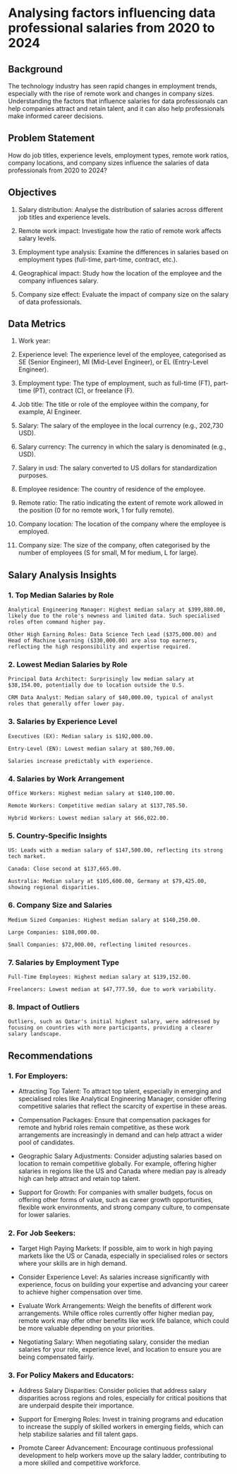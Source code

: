 # Analysing factors influencing data professional salaries from 2020 to 2024

## Background

The technology industry has seen rapid changes in employment trends, especially with the rise of remote work and changes in company sizes. Understanding the factors that influence salaries for data professionals can help companies attract and retain talent, and it can also help professionals make informed career decisions.

## Problem Statement

How do job titles, experience levels, employment types, remote work ratios, company locations, and company sizes influence the salaries of data professionals from 2020 to 2024?

## Objectives

1. Salary distribution: Analyse the distribution of salaries across different job titles and experience levels.

2. Remote work impact: Investigate how the ratio of remote work affects salary levels.

3. Employment type analysis: Examine the differences in salaries based on employment types (full-time, part-time, contract, etc.).

4. Geographical impact: Study how the location of the employee and the company influences salary.

5. Company size effect: Evaluate the impact of company size on the salary of data professionals.

## Data Metrics

1. Work year:

2. Experience level: The experience level of the employee, categorised as SE (Senior Engineer), MI (Mid-Level Engineer), or EL (Entry-Level Engineer).

3. Employment type: The type of employment, such as full-time (FT), part-time (PT), contract (C), or freelance (F).

4. Job title: The title or role of the employee within the company, for example, AI Engineer.

5. Salary: The salary of the employee in the local currency (e.g., 202,730 USD).

6. Salary currency: The currency in which the salary is denominated (e.g., USD).

7. Salary in usd: The salary converted to US dollars for standardization purposes.

8. Employee residence: The country of residence of the employee.

9. Remote ratio: The ratio indicating the extent of remote work allowed in the position (0 for no remote work, 1 for fully remote).

10. Company location: The location of the company where the employee is employed.

11. Company size: The size of the company, often categorised by the number of employees (S for small, M for medium, L for large).

## Salary Analysis Insights

### 1. Top Median Salaries by Role

    Analytical Engineering Manager: Highest median salary at $399,880.00, likely due to the role's newness and limited data. Such specialised roles often command higher pay.

    Other High Earning Roles: Data Science Tech Lead ($375,000.00) and Head of Machine Learning ($330,000.00) are also top earners, reflecting the high responsibility and expertise required.

### 2. Lowest Median Salaries by Role

    Principal Data Architect: Surprisingly low median salary at $38,154.00, potentially due to location outside the U.S.

    CRM Data Analyst: Median salary of $40,000.00, typical of analyst roles that generally offer lower pay.

### 3. Salaries by Experience Level

    Executives (EX): Median salary is $192,000.00.

    Entry-Level (EN): Lowest median salary at $80,769.00.

    Salaries increase predictably with experience.

### 4. Salaries by Work Arrangement

    Office Workers: Highest median salary at $140,100.00.

    Remote Workers: Competitive median salary at $137,785.50.

    Hybrid Workers: Lowest median salary at $66,022.00.

### 5. Country-Specific Insights

    US: Leads with a median salary of $147,500.00, reflecting its strong tech market.

    Canada: Close second at $137,665.00.

    Australia: Median salary at $105,600.00, Germany at $79,425.00, showing regional disparities.

### 6. Company Size and Salaries

    Medium Sized Companies: Highest median salary at $140,250.00.

    Large Companies: $108,000.00.

    Small Companies: $72,000.00, reflecting limited resources.

### 7. Salaries by Employment Type

    Full-Time Employees: Highest median salary at $139,152.00.

    Freelancers: Lowest median at $47,777.50, due to work variability.

### 8. Impact of Outliers

    Outliers, such as Qatar's initial highest salary, were addressed by focusing on countries with more participants, providing a clearer salary landscape.

## Recommendations

### 1. For Employers:

- Attracting Top Talent: To attract top talent, especially in emerging and specialised roles like Analytical Engineering Manager, consider offering competitive salaries that reflect the scarcity of expertise in these areas.

- Compensation Packages: Ensure that compensation packages for remote and hybrid roles remain competitive, as these work arrangements are increasingly in demand and can help attract a wider pool of candidates.

- Geographic Salary Adjustments: Consider adjusting salaries based on location to remain competitive globally. For example, offering higher salaries in regions like the US and Canada where median pay is already high can help attract and retain top talent.

- Support for Growth: For companies with smaller budgets, focus on offering other forms of value, such as career growth opportunities, flexible work environments, and strong company culture, to compensate for lower salaries.

### 2. For Job Seekers:

- Target High Paying Markets: If possible, aim to work in high paying markets like the US or Canada, especially in specialised roles or sectors where your skills are in high demand.

- Consider Experience Level: As salaries increase significantly with experience, focus on building your expertise and advancing your career to achieve higher compensation over time.

- Evaluate Work Arrangements: Weigh the benefits of different work arrangements. While office roles currently offer higher median pay, remote work may offer other benefits like work life balance, which could be more valuable depending on your priorities.

- Negotiating Salary: When negotiating salary, consider the median salaries for your role, experience level, and location to ensure you are being compensated fairly.

### 3. For Policy Makers and Educators:

- Address Salary Disparities: Consider policies that address salary disparities across regions and roles, especially for critical positions that are underpaid despite their importance.

- Support for Emerging Roles: Invest in training programs and education to increase the supply of skilled workers in emerging fields, which can help stabilize salaries and fill talent gaps.

- Promote Career Advancement: Encourage continuous professional development to help workers move up the salary ladder, contributing to a more skilled and competitive workforce.
